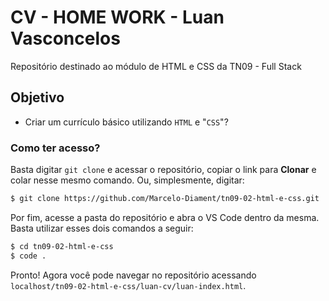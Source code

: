 # CV - HOME WORK - Luan Vasconcelos

Repositório destinado ao módulo de HTML e CSS da TN09 - Full Stack

## Objetivo

* Criar um currículo básico utilizando `HTML` e "`CSS`"?

### Como ter acesso?

Basta digitar `git clone` e acessar o repositório, copiar o link para **Clonar** e colar nesse mesmo comando. Ou, simplesmente, digitar:

``` sh
$ git clone https://github.com/Marcelo-Diament/tn09-02-html-e-css.git
```

Por fim, acesse a pasta do repositório e abra o VS Code dentro da mesma. Basta utilizar esses dois comandos a seguir:

```sh
$ cd tn09-02-html-e-css
$ code .
```
Pronto! Agora você pode navegar no repositório acessando `localhost/tn09-02-html-e-css/luan-cv/luan-index.html`.